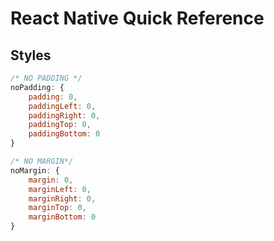 # React Native Quick Reference

## Styles
```js
/* NO PADDING */
noPadding: {
    padding: 0,
    paddingLeft: 0,
    paddingRight: 0,
    paddingTop: 0,
    paddingBottom: 0
}

/* NO MARGIN*/
noMargin: {
    margin: 0,
    marginLeft: 0,
    marginRight: 0,
    marginTop: 0,
    marginBottom: 0
}
```
